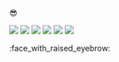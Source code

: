 :sunglasses:

![](https://www.boredpanda.com/blog/wp-content/uploads/2022/04/Meet-Jinx-the-strangely-adorable-cat-with-big-eyes-who-became-mayor-for-a-day-62690a2b3a69d__700.jpg)
![](https://www.boredpanda.com/blog/wp-content/uploads/2022/04/272012334_3718164284975133_931792200535747066_n-62672782ed1ad__700.jpg)
![](https://i1.sndcdn.com/artworks-ePVAua5ev6E58Mwd-6SapLA-t500x500.jpg)
![](https://pbs.twimg.com/media/FJh_qFlVgAMOxxW.jpg:large)
![](https://pbs.twimg.com/media/E_WdamWUcAAzSl6.jpg)
![](https://c.tenor.com/-hRODSwuox4AAAAd/jinx-bigfoot-jinx.gif)

:face_with_raised_eyebrow: 
